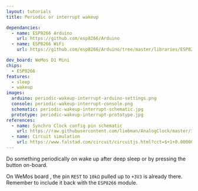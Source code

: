 ```yaml
---
layout: tutorials
title: Periodic or interrupt wakeup

dependancies:
  - name: ESP8266 Arduino
    url: https://github.com/esp8266/Arduino
  - name: ESP8266 WiFi
    url: https://github.com/esp8266/Arduino/tree/master/libraries/ESP8266WiFi

dev_board: WeMos D1 Mini
chips:
  - ESP8266
features:
  - sleep
  - wakeup
images:
  arduino: periodic-wakeup-interrupt-arduino-settings.png
  console: periodic-wakeup-interrupt-console.png
  schematic: periodic-wakeup-interrupt-schematic.jpg
  prototype: periodic-wakeup-interrupt-prototype.jpg
references:
  - name: Synchro Clock config pin schematic
    url: https://raw.githubusercontent.com/liebman/AnalogClock/master/images/SynchroClock.png
  - name: Circuit simulation
    url: https://www.falstad.com/circuit/circuitjs.html?cct=$+1+0.000005+100.89512123094175+50+5+43%0AR+176+128+176+80+0+0+40+3.3+0+0+0.5%0Ag+176+320+176+368+0%0As+96+320+176+320+0+1+true%0Ar+176+272+304+272+0+1000%0Ar+96+128+96+224+0+10000%0Ac+96+224+224+224+0+0.00001+-2.4593660441496468e-11%0Ar+224+128+224+224+0+10000%0Aw+96+128+176+128+0%0Aw+224+128+176+128+0%0Aw+224+224+304+224+0%0Ar+304+224+304+128+0+1000%0Aw+304+128+432+128+2%0Aw+304+224+384+224+2%0Aw+176+272+96+272+0%0Aw+96+224+96+272+0%0Aw+96+272+96+320+0%0Aw+304+272+384+272+2%0As+432+128+528+128+0+1+true%0Ag+528+128+528+160+0%0Ar+432+128+432+80+0+1000%0AR+432+80+432+32+0+0+40+3.3+0+0+0.5%0Ab+400+16+570+179+0%0Ax+394+230+442+233+4+24+RST%0Ax+472+54+558+57+4+24+GPIO16%0Ax+396+282+482+285+4+24+GPIO12%0A)
---
```


Do something periodically on wake up after deep sleep or by pressing the button on-board.

On WeMos board , the pin `REST` to `10kΩ` pulled up to `+3V3` is already there. Remember to include it back with the `ESP8266` module.
